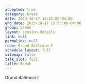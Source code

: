 ```yaml
---
accepted: true
category: break
date: 2023-10-17 15:25:00-04:00
end_date: 2023-10-17 15:55:00-04:00
group: break
layout: session-details
link: null
permalink: null
room: Grand Ballroom I
schedule_layout: full
sitemap: false
talk_slot: full
title: Break
---
```


Grand Ballroom I
